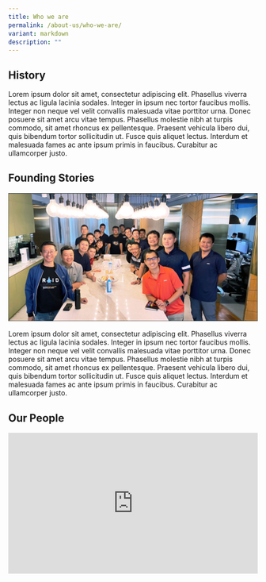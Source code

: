 ```yaml
---
title: Who we are
permalink: /about-us/who-we-are/
variant: markdown
description: ""
---
```

<style>
  .responsive-google-slides {
    position: relative;
    padding-bottom: 56.25%; /* 16:9 Ratio */
    height: 0;
    overflow: hidden;
  }
  .responsive-google-slides iframe {
    border: 0;
    position: absolute;
    top: 0;
    left: 0;
    width: 100% !important;
    height: 100% !important;
  }
</style>

<h2>History</h2>
<p class="has-text-justified">Lorem ipsum dolor sit amet, consectetur adipiscing elit. Phasellus viverra lectus ac ligula lacinia sodales. Integer in ipsum nec tortor faucibus mollis. Integer non neque vel velit convallis malesuada vitae porttitor urna. Donec posuere sit amet arcu vitae tempus. Phasellus molestie nibh at turpis commodo, sit amet rhoncus ex pellentesque. Praesent vehicula libero dui, quis bibendum tortor sollicitudin ut. Fusce quis aliquet lectus. Interdum et malesuada fames ac ante ipsum primis in faucibus. Curabitur ac ullamcorper justo. </p>

<h2>Founding Stories</h2>
<img src="/images/Placeholder%20test%20images%20/1696951046237.jpeg" alt="Placeholder Image">
<p class="has-text-justified">Lorem ipsum dolor sit amet, consectetur adipiscing elit. Phasellus viverra lectus ac ligula lacinia sodales. Integer in ipsum nec tortor faucibus mollis. Integer non neque vel velit convallis malesuada vitae porttitor urna. Donec posuere sit amet arcu vitae tempus. Phasellus molestie nibh at turpis commodo, sit amet rhoncus ex pellentesque. Praesent vehicula libero dui, quis bibendum tortor sollicitudin ut. Fusce quis aliquet lectus. Interdum et malesuada fames ac ante ipsum primis in faucibus. Curabitur ac ullamcorper justo. </p>
	
<h2>Our People</h2>
<div class="responsive-google-slides">
<iframe allowfullscreen="true" height="647" width="1100" frameborder="0" src="https://docs.google.com/presentation/d/e/2PACX-1vQw5qG_oAU9E4YtI1bBI0dhwynFCPhphrlPJVIUCCvDDN-zRexvOZdrOXfXVjM17Q2ApZd5_nfSbPcT/embed?start=false&amp;loop=false&amp;delayms=3000"></iframe>
</div>